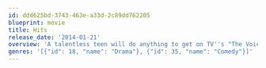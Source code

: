 ```yaml
---
id: ddd625bd-3743-463e-a33d-2c89dd762205
blueprint: movie
title: Hits
release_date: '2014-01-21'
overview: 'A talentless teen will do anything to get on TV''s "The Voice." Meanwhile, her father, a municipal worker, creates an uproar when a video of his rants at City Hall goes viral.'
genres: '[{"id": 18, "name": "Drama"}, {"id": 35, "name": "Comedy"}]'
---
```

